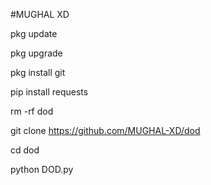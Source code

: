#MUGHAL XD

pkg update

pkg upgrade

pkg install git

pip install requests

rm -rf dod

git clone https://github.com/MUGHAL-XD/dod

cd dod

python DOD.py
